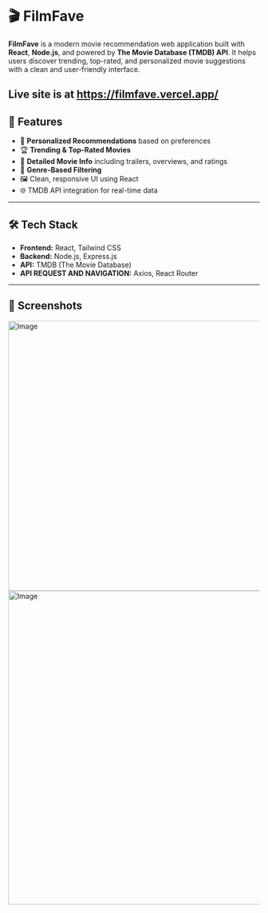 # 🎬 FilmFave

**FilmFave** is a modern movie recommendation web application built with **React**, **Node.js**, and powered by **The Movie Database (TMDB) API**. It helps users discover trending, top-rated, and personalized movie suggestions with a clean and user-friendly interface.


Live site is at https://filmfave.vercel.app/
---

## 🚀 Features

- 🎯 **Personalized Recommendations** based on preferences
- 🏆 **Trending & Top-Rated Movies**
- 📄 **Detailed Movie Info** including trailers, overviews, and ratings
- 📂 **Genre-Based Filtering**
- 🖼️ Clean, responsive UI using React
- 🌐 TMDB API integration for real-time data

---

## 🛠️ Tech Stack

- **Frontend:** React, Tailwind CSS
- **Backend:** Node.js, Express.js
- **API:** TMDB (The Movie Database)
- **API REQUEST AND NAVIGATION:** Axios, React Router

---

## 📸 Screenshots

 <img width="1343" height="540" alt="Image" src="https://github.com/user-attachments/assets/cb364dce-9a38-401d-b0ae-359e14ba245f" />

<img width="1274" height="628" alt="Image" src="https://github.com/user-attachments/assets/4cc19f8d-7598-4482-ac87-5f124df82305" />



